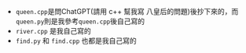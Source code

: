 - `queen.cpp`是問ChatGPT(請用 c++ 幫我寫 八皇后的問題)後抄下來的，而`queen.py`則是我參考`queen.cpp`後自己寫的
- `river.cpp` 是我自己寫的
- `find.py` 和 `find.cpp` 也都是我自己寫的